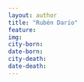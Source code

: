 ```yaml
---
layout: author
title: "Rubén Darío"
feature: 
img:
city-born: 
date-born: 
city-death: 
date-death:
---
```

